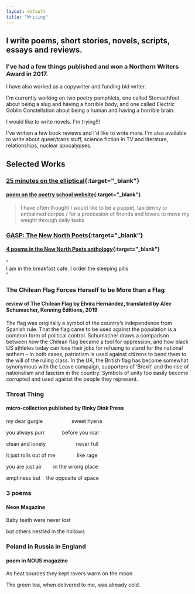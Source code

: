 ```yaml
---
layout: default
title: "Writing"
---
```


## I write poems, short stories, novels, scripts, essays and reviews.

### I've had a few things published and won a Northern Writers Award in 2017.

I have also worked as a copywriter and funding bid writer.

I'm currently working on two poetry pamphlets, one called Stomachfoot about being a slug and having a horrible body, and one called Electric Goblin Constellation about being a human and having a horrible brain.

I would like to write novels. I'm trying!!!

I've written a few book reviews and I'd like to write more. I'm also available to write about queer/trans stuff, science fiction in TV and literature, relationships, nuclear apocalypses.

## Selected Works

<div class="selected-works" markdown="1">

### [25 minutes on the elliptical](https://poetryschool.com/poems/25-minutes-on-the-elliptical/){:target="\_blank"}

#### [poem on the poetry school website](https://poetryschool.com/poems/25-minutes-on-the-elliptical/){:target="\_blank"}

> I have often thought I would like to be a
> puppet, taxidermy or embalmed corpse /
> for a procession of friends and lovers to
> move my weight through daily tasks

### [GASP: The New North Poets](https://issuu.com/poetryschool/docs/gasp_-_new_north_poets){:target="\_blank"}

#### [4 poems in the New North Poets anthology](https://issuu.com/poetryschool/docs/gasp_-_new_north_poets){:target="\_blank"}

<div class="quotation">“</div>
I am in the breakfast cafe. I order the sleeping pills
<div class="quotation">”</div>

### The Chilean Flag Forces Herself to be More than a Flag

#### review of The Chilean Flag by Elvira Hernández, translated by Alec Schumacher, Kenning Editions, 2019

The flag was originally a symbol of the country’s independence from Spanish rule. That the flag came to be used against the population is a common form of political control. Schumacher draws a comparison between how the Chilean flag became a tool for oppression, and how black US athletes today can lose their jobs for refusing to stand for the national anthem – in both cases, patriotism is used against citizens to bend them to the will of the ruling class. In the UK, the British flag has become somewhat synonymous with the Leave campaign, supporters of ‘Brexit’ and the rise of nationalism and fascism in the country. Symbols of unity too easily become corrupted and used against the people they represent.

### Throat Thing

#### micro-collection published by Rinky Dink Press

my dear gurgle &nbsp;&nbsp;&nbsp;&nbsp;&nbsp;&nbsp;&nbsp; &nbsp;&nbsp;&nbsp;&nbsp;&nbsp;&nbsp;&nbsp;&nbsp;&nbsp;&nbsp;&nbsp;sweet hyena

you always purr &nbsp;&nbsp;&nbsp;&nbsp;&nbsp;&nbsp;&nbsp;&nbsp;&nbsp;&nbsp;&nbsp;before you roar

clean and lonely &nbsp;&nbsp;&nbsp;&nbsp;&nbsp;&nbsp;&nbsp;&nbsp;&nbsp;&nbsp;&nbsp;&nbsp;&nbsp;&nbsp;&nbsp;&nbsp;&nbsp;&nbsp;&nbsp;&nbsp;never full

it just rolls out of me &nbsp;&nbsp;&nbsp;&nbsp;&nbsp;&nbsp;&nbsp;&nbsp;&nbsp;&nbsp;&nbsp;&nbsp;&nbsp;&nbsp;like rage

you are just air &nbsp;&nbsp;&nbsp;&nbsp;&nbsp;&nbsp;&nbsp;in the wrong place

emptiness but &nbsp;&nbsp;&nbsp;the opposite of space

### 3 poems

#### Neon Magazine

Baby teeth were never lost

but others nestled in the hollows

### Poland in Russia in England

#### poem in NOUS magazine

As heat sources they kept rovers warm on the moon.

The green tea, when delivered to me, was already cold.

</div>
